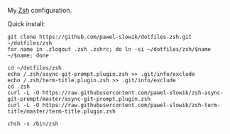 My [Zsh](https://www.zsh.org/) configuration.

Quick install:

	git clone https://github.com/pawel-slowik/dotfiles-zsh.git ~/dotfiles/zsh
	for name in .zlogout .zsh .zshrc; do ln -si ~/dotfiles/zsh/$name ~/$name; done

	cd ~/dotfiles/zsh
	echo /.zsh/async-git-prompt.plugin.zsh >> .git/info/exclude
	echo /.zsh/term-title.plugin.zsh >> .git/info/exclude
	cd .zsh
	curl -L -O https://raw.githubusercontent.com/pawel-slowik/zsh-async-git-prompt/master/async-git-prompt.plugin.zsh
	curl -L -O https://raw.githubusercontent.com/pawel-slowik/zsh-term-title/master/term-title.plugin.zsh

	chsh -s /bin/zsh
